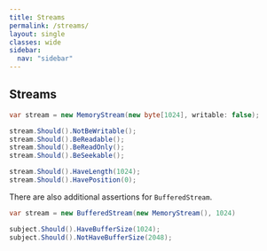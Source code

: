 ```yaml
---
title: Streams
permalink: /streams/
layout: single
classes: wide
sidebar:
  nav: "sidebar"
---
```


## Streams ##

```csharp
var stream = new MemoryStream(new byte[1024], writable: false);

stream.Should().NotBeWritable();
stream.Should().BeReadable();
stream.Should().BeReadOnly();
stream.Should().BeSeekable();

stream.Should().HaveLength(1024);
stream.Should().HavePosition(0);

```

There are also additional assertions for `BufferedStream`.

```csharp
var stream = new BufferedStream(new MemoryStream(), 1024)

subject.Should().HaveBufferSize(1024);
subject.Should().NotHaveBufferSize(2048);
```
